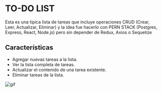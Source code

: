 # TO-DO LIST

Esta es una tipica lista de tareas que incluye operaciones CRUD (Crear, Leer, Actualizar, Eliminar) y la idea fue hacerlo con PERN STACK (Postgres, Express, React, Node.js) 
pero sin depender de Redux, Axios o Sequelize

## Características

- Agregar nuevas tareas a la lista.
- Ver la lista completa de tareas.
- Actualizar el contenido de una tarea existente.
- Eliminar tareas de la lista.

![gif](https://i.ibb.co/9tS75Dh/todo-List-2.gif)
